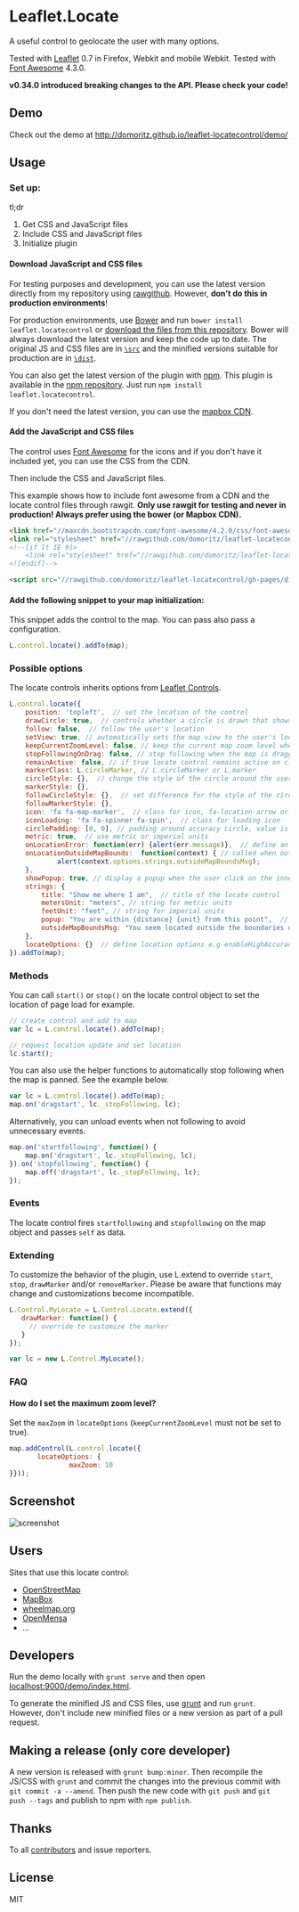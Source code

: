 # Leaflet.Locate

A useful control to geolocate the user with many options.

Tested with [Leaflet](http://leafletjs.com/) 0.7 in Firefox, Webkit and mobile Webkit. Tested with [Font Awesome](https://fortawesome.github.io/Font-Awesome/) 4.3.0.

**v0.34.0 introduced breaking changes to the API. Please check your code!**


## Demo

Check out the demo at http://domoritz.github.io/leaflet-locatecontrol/demo/


## Usage

### Set up:

tl;dr

1. Get CSS and JavaScript files
2. Include CSS and JavaScript files
3. Initialize plugin


#### Download JavaScript and CSS files

For testing purposes and development, you can use the latest version directly from my repository using [rawgithub](http://rawgithub.com/). However, **don't do this in production environments**!

For production environments, use [Bower](http://bower.io/) and run `bower install leaflet.locatecontrol` or [download the files from this repository](https://github.com/domoritz/leaflet-locatecontrol/archive/gh-pages.zip). Bower will always download the latest version and keep the code up to date. The original JS and CSS files are in [`\src`](https://github.com/domoritz/leaflet-locatecontrol/tree/gh-pages/src) and the minified versions suitable for production are in [`\dist`](https://github.com/domoritz/leaflet-locatecontrol/tree/gh-pages/dist).

You can also get the latest version of the plugin with [npm](https://www.npmjs.org/). This plugin is available in the [npm repository](https://www.npmjs.org/package/leaflet.locatecontrol). Just run `npm install leaflet.locatecontrol`.

If you don't need the latest version, you can use the [mapbox CDN](https://www.mapbox.com/mapbox.js/plugins/#leaflet-locatecontrol).


#### Add the JavaScript and CSS files

The control uses [Font Awesome](https://fortawesome.github.io/Font-Awesome/) for the icons and if you don't have it included yet, you can use the CSS from the CDN.

Then include the CSS and JavaScript files.

This example shows how to include font awesome from a CDN and the locate control files through rawgit. **Only use rawgit for testing and never in production! Always prefer using the bower (or Mapbox CDN).**

```html
<link href="//maxcdn.bootstrapcdn.com/font-awesome/4.2.0/css/font-awesome.min.css" rel="stylesheet">
<link rel="stylesheet" href="//rawgithub.com/domoritz/leaflet-locatecontrol/gh-pages/dist/L.Control.Locate.min.css" />
<!--[if lt IE 9]>
    <link rel="stylesheet" href="//rawgithub.com/domoritz/leaflet-locatecontrol/gh-pages/dist/L.Control.Locate.ie.min.css"/>
<![endif]-->

<script src="//rawgithub.com/domoritz/leaflet-locatecontrol/gh-pages/dist/L.Control.Locate.min.js" ></script>
```


#### Add the following snippet to your map initialization:

This snippet adds the control to the map. You can pass also pass a configuration.

```js
L.control.locate().addTo(map);
```


### Possible options

The locate controls inherits options from [Leaflet Controls](http://leafletjs.com/reference.html#control-options).

```js
L.control.locate({
	position: 'topleft',  // set the location of the control
    drawCircle: true,  // controls whether a circle is drawn that shows the uncertainty about the location
    follow: false,  // follow the user's location
    setView: true, // automatically sets the map view to the user's location, enabled if `follow` is true
    keepCurrentZoomLevel: false, // keep the current map zoom level when displaying the user's location. (if `false`, use maxZoom)
    stopFollowingOnDrag: false, // stop following when the map is dragged if `follow` is true (deprecated, see below)
    remainActive: false, // if true locate control remains active on click even if the user's location is in view.
    markerClass: L.circleMarker, // L.circleMarker or L.marker
    circleStyle: {},  // change the style of the circle around the user's location
    markerStyle: {},
    followCircleStyle: {},  // set difference for the style of the circle around the user's location while following
    followMarkerStyle: {},
    icon: 'fa fa-map-marker',  // class for icon, fa-location-arrow or fa-map-marker
    iconLoading: 'fa fa-spinner fa-spin',  // class for loading icon
    circlePadding: [0, 0], // padding around accuracy circle, value is passed to setBounds
    metric: true,  // use metric or imperial units
    onLocationError: function(err) {alert(err.message)},  // define an error callback function
    onLocationOutsideMapBounds:  function(context) { // called when outside map boundaries
            alert(context.options.strings.outsideMapBoundsMsg);
    },
    showPopup: true, // display a popup when the user click on the inner marker
    strings: {
        title: "Show me where I am",  // title of the locate control
        metersUnit: "meters", // string for metric units
        feetUnit: "feet", // string for imperial units
        popup: "You are within {distance} {unit} from this point",  // text to appear if user clicks on circle
        outsideMapBoundsMsg: "You seem located outside the boundaries of the map" // default message for onLocationOutsideMapBounds
    },
    locateOptions: {}  // define location options e.g enableHighAccuracy: true or maxZoom: 10
}).addTo(map);
```


### Methods

You can call `start()` or `stop()` on the locate control object to set the location of page load for example.

```js
// create control and add to map
var lc = L.control.locate().addTo(map);

// request location update and set location
lc.start();
```

You can also use the helper functions to automatically stop following when the map is panned. See the example below.

```js
var lc = L.control.locate().addTo(map);
map.on('dragstart', lc._stopFollowing, lc);
```

Alternatively, you can unload events when not following to avoid unnecessary events.

```js
map.on('startfollowing', function() {
    map.on('dragstart', lc._stopFollowing, lc);
}).on('stopfollowing', function() {
    map.off('dragstart', lc._stopFollowing, lc);
});
```


### Events

The locate control fires `startfollowing` and `stopfollowing` on the map object and passes `self` as data.


### Extending

To customize the behavior of the plugin, use L.extend to override `start`, `stop`, `drawMarker` and/or `removeMarker`. Please be aware that functions may change and customizations become incompatible.

```js
L.Control.MyLocate = L.Control.Locate.extend({
   drawMarker: function() {
     // override to customize the marker
   }
});

var lc = new L.Control.MyLocate();
```


### FAQ

#### How do I set the maximum zoom level?

Set the `maxZoom` in `locateOptions` (`keepCurrentZoomLevel` must not be set to true).

```js
map.addControl(L.control.locate({
       locateOptions: {
               maxZoom: 10
}}));
```


## Screenshot

![screenshot](https://raw.github.com/domoritz/leaflet-locatecontrol/gh-pages/screenshot.png "Screenshot showing the locate control")


## Users

Sites that use this locate control:

* [OpenStreetMap](http://www.openstreetmap.org/)
* [MapBox](https://www.mapbox.com/mapbox.js/example/v1.0.0/leaflet-locatecontrol/)
* [wheelmap.org](http://wheelmap.org/map)
* [OpenMensa](http://openmensa.org/)
* ...


## Developers

Run the demo locally with `grunt serve` and then open [localhost:9000/demo/index.html](http://localhost:9000/demo/index.html).

To generate the minified JS and CSS files, use [grunt](http://gruntjs.com/getting-started) and run `grunt`. However, don't include new minified files or a new version as part of a pull request.


## Making a release (only core developer)

A new version is released with `grunt bump:minor`. Then recompile the JS/CSS with `grunt` and commit the changes into the previous commit with `git commit -a --amend`. Then push the new code with `git push` and `git push --tags` and publish to npm with `npm publish`.


## Thanks

To all [contributors](https://github.com/domoritz/leaflet-locatecontrol/contributors) and issue reporters.


## License

MIT
